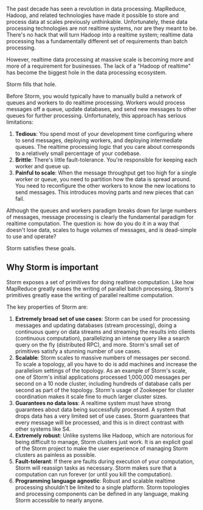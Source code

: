The past decade has seen a revolution in data processing. MapReduce, Hadoop, and related technologies have made it possible to store and process data at scales previously unthinkable. Unfortunately, these data processing technologies are not realtime systems, nor are they meant to be. There's no hack that will turn Hadoop into a realtime system; realtime data processing has a fundamentally different set of requirements than batch processing.

However, realtime data processing at massive scale is becoming more and more of a requirement for businesses. The lack of a "Hadoop of realtime" has become the biggest hole in the data processing ecosystem.

Storm fills that hole.

Before Storm, you would typically have to manually build a network of queues and workers to do realtime processing. Workers would process messages off a queue, update databases, and send new messages to other queues for further processing. Unfortunately, this approach has serious limitations:

1. **Tedious**: You spend most of your development time configuring where to send messages, deploying workers, and deploying intermediate queues. The realtime processing logic that you care about corresponds to a relatively small percentage of your codebase.
2. **Brittle**: There's little fault-tolerance. You're responsible for keeping each worker and queue up.
3. **Painful to scale**: When the message throughput get too high for a single worker or queue, you need to partition how the data is spread around. You need to reconfigure the other workers to know the new locations to send messages. This introduces moving parts and new pieces that can fail.

Although the queues and workers paradigm breaks down for large numbers of messages, message processing is clearly the fundamental paradigm for realtime computation. The question is: how do you do it in a way that doesn't lose data, scales to huge volumes of messages, and is dead-simple to use and operate?

Storm satisfies these goals. 

## Why Storm is important

Storm exposes a set of primitives for doing realtime computation. Like how MapReduce greatly eases the writing of parallel batch processing, Storm's primitives greatly ease the writing of parallel realtime computation.

The key properties of Storm are:

1. **Extremely broad set of use cases**: Storm can be used for processing messages and updating databases (stream processing), doing a continuous query on data streams and streaming the results into clients (continuous computation), parallelizing an intense query like a search query on the fly (distributed RPC), and more. Storm's small set of primitives satisfy a stunning number of use cases.
2. **Scalable**: Storm scales to massive numbers of messages per second. To scale a topology, all you have to do is add machines and increase the parallelism settings of the topology. As an example of Storm's scale, one of Storm's initial applications processed 1,000,000 messages per second on a 10 node cluster, including hundreds of database calls per second as part of the topology. Storm's usage of Zookeeper for cluster coordination makes it scale fine to much larger cluster sizes.
3. **Guarantees no data loss**: A realtime system must have strong guarantees about data being successfully processed. A system that drops data has a very limited set of use cases. Storm guarantees that every message will be processed, and this is in direct contrast with other systems like S4. 
4. **Extremely robust**: Unlike systems like Hadoop, which are notorious for being difficult to manage, Storm clusters just work. It is an explicit goal of the Storm project to make the user experience of managing Storm clusters as painless as possible.
5. **Fault-tolerant**: If there are faults during execution of your computation, Storm will reassign tasks as necessary. Storm makes sure that a computation can run forever (or until you kill the computation).
6. **Programming language agnostic**: Robust and scalable realtime processing shouldn't be limited to a single platform. Storm topologies and processing components can be defined in any language, making Storm accessible to nearly anyone.
